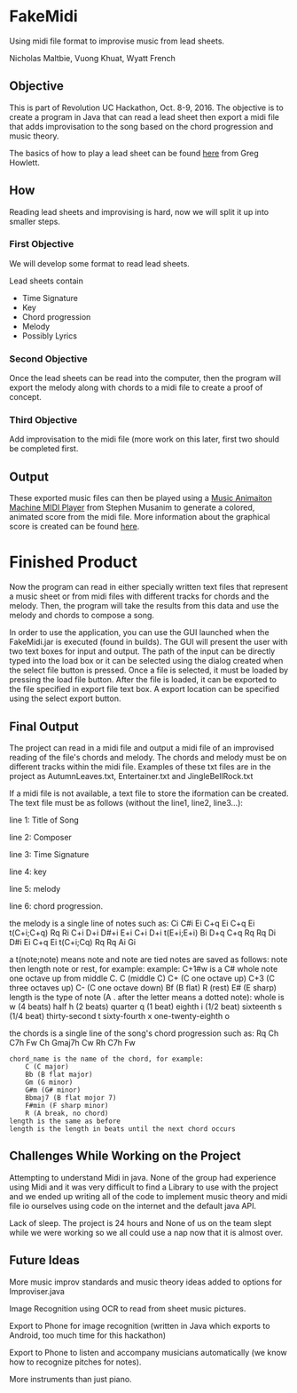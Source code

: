 # FakeMidi
Using midi file format to improvise music from lead sheets.

Nicholas Maltbie, Vuong Khuat, Wyatt French

## Objective 

This is part of Revolution UC Hackathon, Oct. 8-9, 2016. The objective is to 
create a program in Java that can read a lead sheet then export a midi file 
that adds improvisation to the song based on the chord progression and music 
theory. 

The basics of how to play a lead sheet can be found [here](https://greghowlett.com/blog/free-lessons/061111012.aspx) 
from Greg Howlett.

## How

Reading lead sheets and improvising is hard, now we will split it up into 
smaller steps.

### First Objective
We will develop some format to read lead sheets.

Lead sheets contain
* Time Signature
* Key
* Chord progression
* Melody
* Possibly Lyrics

### Second Objective
Once the lead sheets can be read into the computer, then the program will export 
the melody along with chords to a midi file to create a proof of concept. 

### Third Objective
Add improvisation to the midi file (more work on this later, first two should be
completed first.

## Output

These exported music files can then be played using a [Music Animaiton Machine 
MIDI Player](http://www.musanim.com/player/) from Stephen Musanim to generate a 
colored, animated score from the midi file. More information about the graphical
 score is created can be found [here](http://www.musanim.com/mam/pfifth.htm).  
 
# Finished Product
 
 Now the program can read in either specially written text files that represent a music
 sheet or from midi files with different tracks for chords and the melody. Then,
 the program will take the results from this data and use the melody and 
 chords to compose a song. 
 
 In order to use the application, you can use the GUI launched when the 
 FakeMidi.jar is executed (found in builds). The GUI will present the user with 
 two text boxes for input and output. The path of the input can be 
 directly typed into the load box or it can be selected using the dialog created
 when the select file button is pressed. Once a file is selected, it must be 
 loaded by pressing the load file button. After the file is loaded, it can be exported
 to the file specified in export file text box. A export location can be 
 specified using the select export button.
 
## Final Output
 
 The project can read in a midi file and output a midi file of an improvised 
 reading of the file's chords and melody. The chords and melody must be on 
 different tracks within the midi file. Examples of these txt files are in the project
 as AutumnLeaves.txt, Entertainer.txt and JingleBellRock.txt
 
 If a midi file is not available, a text file to store the iformation can be created.
 The text file must be as follows (without the line1, line2, line3...):
 
 line 1: Title of Song
 
 line 2: Composer
  
 line 3: Time Signature
 
 line 4: key
 
 line 5: melody
 
 line 6: chord progression.

 the melody is a single line of notes such as: 
 	Ci C#i Ei C+q Ei C+q Ei t(C+i;C+q) Rq Ri C+i D+i D#+i E+i C+i D+i t(E+i;E+i) Bi D+q C+q Rq Rq Di D#i Ei C+q Ei t(C+i;Cq) Rq Rq Ai Gi 
 	
 a t(note;note) means note and note are tied
 notes are saved as follows: note then length note or rest, for example:
 	example: C+1#w is a C# whole note one octave up from middle C.
 		C (middle C)
 		C+ (C one octave up)
 		C+3 (C three octaves up)
 		C- (C one octave down)
 		Bf (B flat)
 		R (rest)
 		E# (E sharp)
 	length is the type of note (A . after the letter means a dotted note):
 		whole is w	(4 beats)
 		half h		(2 beats)
 		quarter q	(1 beat)
 		eighth i	(1/2 beat)
 		sixteenth s	(1/4 beat)
 		thirty-second t
 		sixty-fourth x
 		one-twenty-eighth o

 the chords is a single line of the song's chord progression such as:
 	Rq Ch C7h Fw Ch Gmaj7h Cw Rh C7h Fw 
 	
 	chord_name is the name of the chord, for example:
  		C (C major)
  		Bb (B flat major)
   		Gm (G minor)
   		G#m	(G# minor)
   		Bbmaj7 (B flat mojor 7)
	  	F#min (F sharp minor)
 		R (A break, no chord)
   	length is the same as before
 	length is the length in beats until the next chord occurs	

## Challenges While Working on the Project

Attempting to understand Midi in java. None of the group had experience using Midi and it 
was very difficult to find a Library to use with the project and we ended up writing all 
of the code to implement music theory and midi file io ourselves using code on the 
internet and the default java API.

Lack of sleep. The project is 24 hours and None of us on the team slept while we 
were working so we all could use a nap now that it is almost over.

## Future Ideas

More music improv standards and music theory ideas added to options for Improviser.java

Image Recognition using OCR to read from sheet music pictures.

Export to Phone for image recognition (written in Java which exports to Android, too much time for this hackathon)

Export to Phone to listen and accompany musicians automatically (we know how to recognize pitches for notes).

More instruments than just piano.
